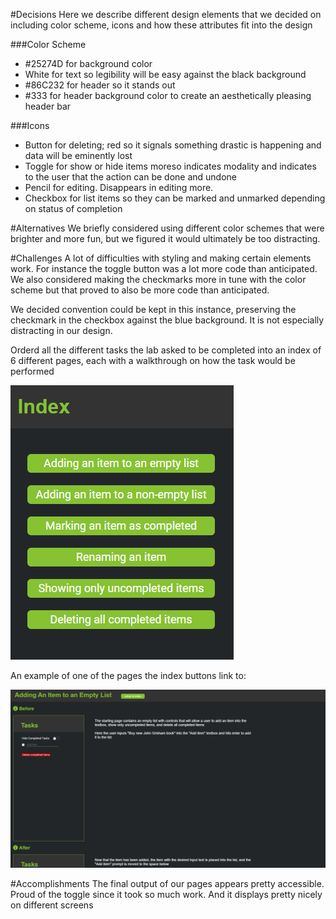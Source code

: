 #Decisions
Here we describe different design elements that we decided on including color scheme,
icons and how these attributes fit into the design

###Color Scheme
+ \#25274D for background color
+ White for text so legibility will be easy against the black background
+ \#86C232 for header so it stands out
+ \#333 for header background color to create an aesthetically pleasing header bar

###Icons
+ Button for deleting; red so it signals something drastic is happening and data will
be eminently lost
+ Toggle for show or hide items moreso indicates modality and indicates to the user
that the action can be done and undone
+ Pencil for editing. Disappears in editing more.
+ Checkbox for list items so they can be marked and unmarked depending on status of completion


#Alternatives
We briefly considered using different color schemes that were
brighter and more fun, but we figured it would ultimately be too
distracting. 

#Challenges
A lot of difficulties with styling and making certain elements work. For
instance the toggle button was a lot more code than anticipated. We
also considered making the checkmarks more in tune with the color scheme
but that proved to also be more code than anticipated. 

We decided convention could be kept in this instance, preserving the
checkmark in the checkbox against the blue background. It is not especially distracting in
our design.

Orderd all the different tasks the lab asked to be completed into an index of 6 different pages,
each with a walkthrough on how the task would be performed

![Image of task list page](index.png)

An example of one of the pages the index buttons link to:

![Image of task list page](index_item_1.png)

#Accomplishments
The final output of our pages appears pretty accessible. Proud of the toggle
since it took so much work. And it displays pretty nicely on different screens
